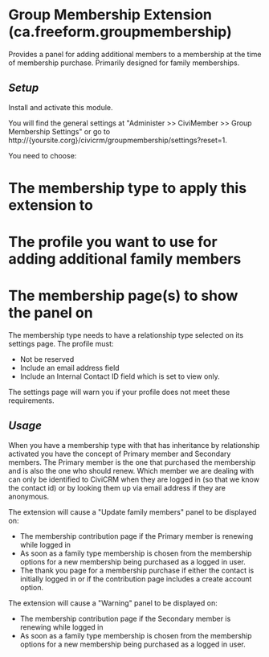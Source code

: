 Group Membership Extension (ca.freeform.groupmembership)
=========================================================

Provides a panel for adding additional members to a membership at the time of membership purchase. Primarily designed for family memberships.

*Setup*
---------

Install and activate this module.

You will find the general settings at "Administer >> CiviMember >> Group Membership Settings" or go to
http://{yoursite.corg}/civicrm/groupmembership/settings?reset=1.

You need to choose:
# The membership type to apply this extension to
# The profile you want to use for adding additional family members
# The membership page(s) to show the panel on

The membership type needs to have a relationship type selected on its settings page. The profile must:

* Not be reserved
* Include an email address field
* Include an Internal Contact ID field which is set to view only.

The settings page will warn you if your profile does not meet these requirements.

*Usage*
---------
When you have a membership type with that has inheritance by relationship activated you have the concept of Primary
member and Secondary members. The Primary member is the one that purchased the membership and is also the one who
should renew. Which member we are dealing with can only be identified to CiviCRM when they are logged in (so that we
know the contact id) or by looking them up via email address if they are anonymous.

The extension will cause a "Update family members" panel to be displayed on:
* The membership contribution page if the Primary member is renewing while logged in
* As soon as a family type membership is chosen from the membership options for a new membership being purchased as a logged in user.
* The thank you page for a membership purchase if either the contact is initially logged in or if the contribution page includes a create account option.

The extension will cause a "Warning" panel to be displayed on:
* The membership contribution page if the Secondary member is renewing while logged in
* As soon as a family type membership is chosen from the membership options for a new membership being purchased as a logged in user.
